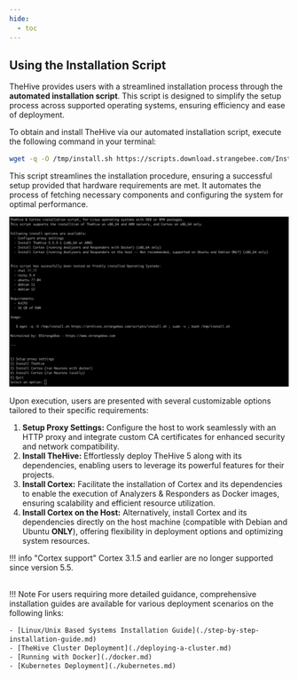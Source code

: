 ```yaml
---
hide:
  - toc
---
```


## Using the Installation Script

TheHive provides users with a streamlined installation process through the **automated installation script**. This script is designed to simplify the setup process across supported operating systems, ensuring efficiency and ease of deployment.

To obtain and install TheHive via our automated installation script, execute the following command in your terminal:

```bash
wget -q -O /tmp/install.sh https://scripts.download.strangebee.com/Install%20script.sh ; sudo -v ; bash /tmp/install.sh
```

This script streamlines the installation procedure, ensuring a successful setup provided that hardware requirements are met. It automates the process of fetching necessary components and configuring the system for optimal performance.

![Installation script](../images/installation/install-sh.png)

Upon execution, users are presented with several customizable options tailored to their specific requirements:

1. **Setup Proxy Settings:** Configure the host to work seamlessly with an HTTP proxy and integrate custom CA certificates for enhanced security and network compatibility.
2. **Install TheHive:** Effortlessly deploy TheHive 5 along with its dependencies, enabling users to leverage its powerful features for their projects.
3. **Install Cortex:** Facilitate the installation of Cortex and its dependencies to enable the execution of Analyzers & Responders as Docker images, ensuring scalability and efficient resource utilization.
4. **Install Cortex on the Host:** Alternatively, install Cortex and its dependencies directly on the host machine (compatible with Debian and Ubuntu **ONLY**), offering flexibility in deployment options and optimizing system resources.

!!! info "Cortex support"
    <!-- md:version 5.5 --> Cortex 3.1.5 and earlier are no longer supported since version 5.5.

</br>
!!! Note
    For users requiring more detailed guidance, comprehensive installation guides are available for various deployment scenarios on the following links:

    - [Linux/Unix Based Systems Installation Guide](./step-by-step-installation-guide.md)
    - [TheHive Cluster Deployment](./deploying-a-cluster.md)
    - [Running with Docker](./docker.md)
    - [Kubernetes Deployment](./kubernetes.md)